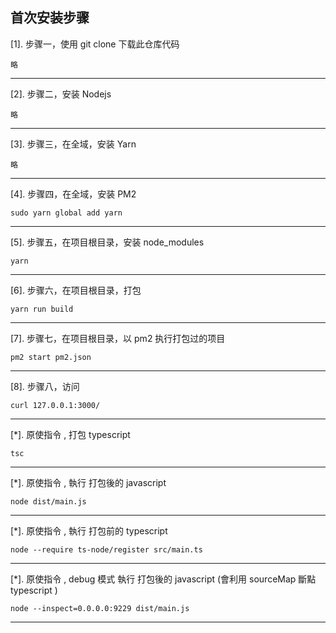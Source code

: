 
## 首次安装步骤

[1]. 步骤一，使用 git clone 下载此仓库代码
```shell
略
```
---------------------------------------

[2]. 步骤二，安装 Nodejs
```OS
略
```
---------------------------------------


[3]. 步骤三，在全域，安装 Yarn
```OS
略
```
---------------------------------------

[4]. 步骤四，在全域，安装 PM2
```shell
sudo yarn global add yarn
```
---------------------------------------


[5]. 步骤五，在项目根目录，安装 node_modules
```shell
yarn
```
---------------------------------------


[6]. 步骤六，在项目根目录，打包
```shell
yarn run build
```
---------------------------------------

[7]. 步骤七，在项目根目录，以 pm2 执行打包过的项目
```shell
pm2 start pm2.json
```
---------------------------------------

[8]. 步骤八，访问
```shell
curl 127.0.0.1:3000/
```
---------------------------------------


[*]. 原使指令 , 打包 typescript
```shell
tsc 
```
---------------------------------------

[*]. 原使指令 , 執行 打包後的 javascript
```shell
node dist/main.js
```
---------------------------------------

[*]. 原使指令 , 執行 打包前的 typescript
```shell
node --require ts-node/register src/main.ts
```
---------------------------------------

[*]. 原使指令 , debug 模式 執行 打包後的 javascript (會利用 sourceMap 斷點 typescript )
```shell
node --inspect=0.0.0.0:9229 dist/main.js
```
---------------------------------------



